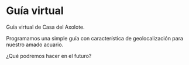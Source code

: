 # Guía virtual

Guía virtual de Casa del Axolote. 
 
Programamos una simple guía con característica de geolocalización para nuestro amado acuario. 

¿Qué podremos hacer en el futuro? 


